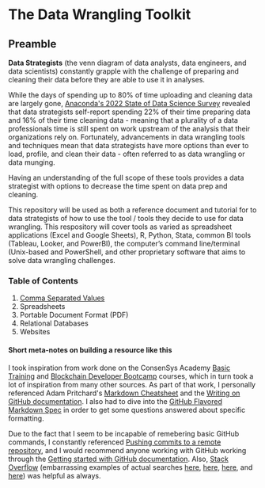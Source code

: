 # The Data Wrangling Toolkit

## Preamble

**Data Strategists** (the venn diagram of data analysts, data engineers, and data scientists) constantly grapple with the challenge of preparing and cleaning their data before they are able to use it in analyses. 

While the days of spending up to 80% of time uploading and cleaning data are largely gone, [Anaconda's 2022 State of Data Science Survey](https://www.anaconda.com/state-of-data-science-report-2022) revealed that data strategists self-report spending 22% of their time preparing data and 16% of their time cleaning data - meaning that a plurality of a data professionals time is still spent on work upstream of the analysis that their organizations rely on.
Fortunately, advancements in data wrangling tools and techniques mean that data strategists have more options than ever to load, profile, and clean their data - often referred to as data wrangling or data munging. 

Having an understanding of the full scope of these tools provides a data strategist with options to decrease the time spent on data prep and cleaning.

This repository will be used as both a reference document and tutorial for to data strategists of how to use the tool / tools they decide to use for data wrangling. This respository will cover tools as varied as spreadsheet applications (Excel and Google Sheets), R, Python, Stata, common BI tools (Tableau, Looker, and PowerBI), the computer’s command line/terminal (Unix-based and PowerShell, and other proprietary software that aims to solve data wrangling challenges.

### Table of Contents

1. [Comma Separated Values](csv/index.md)
2. Spreadsheets
3. Portable Document Format (PDF)
4. Relational Databases
5. Websites


#### Short meta-notes on building a resource like this

I took inspiration from work done on the ConsenSys Academy [Basic Training](https://github.com/ConsenSys-Academy/basic-training) and [Blockchain Developer Bootcamp](https://github.com/ConsenSys-Academy/Blockchain-Developer-Bootcamp) courses, which in turn took a lot of inspiration from many other sources. As part of that work, I personally referenced Adam Pritchard's [Markdown Cheatsheet](https://github.com/adam-p/markdown-here/wiki/Markdown-Cheatsheet) and the [Writing on GitHub documentation](https://docs.github.com/en/get-started/writing-on-github). I also had to dive into the [GitHub Flavored Markdown Spec](https://github.github.com/gfm/) in order to get some questions answered about specific formatting. 

Due to the fact that I seem to be incapable of remebering basic GitHub commands, I constantly referenced [Pushing commits to a remote repository](https://docs.github.com/en/get-started/using-git/pushing-commits-to-a-remote-repository), and I would recommend anyone working with GitHub working through the [Getting started with GitHub documentation](https://docs.github.com/en/get-started). Also, [Stack Overflow](https://stackoverflow.com/) (embarrassing examples of actual searches [here](https://stackoverflow.com/questions/43378060/meaning-of-the-github-message-push-declined-due-to-email-privacy-restrictions), [here](https://stackoverflow.com/questions/42820840/how-to-push-changes-to-branch), [here](https://stackoverflow.com/questions/14494747/how-to-add-images-to-readme-md-on-github), and [here](https://stackoverflow.com/questions/18244417/how-do-i-create-some-kind-of-table-of-content-in-github-wiki)) was helpful as always.